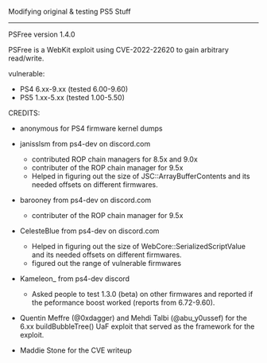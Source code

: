Modifying original & testing PS5 Stuff

---

PSFree version 1.4.0

PSFree is a WebKit exploit using CVE-2022-22620 to gain arbitrary read/write.

vulnerable:
* PS4 6.xx-9.xx (tested 6.00-9.60)
* PS5 1.xx-5.xx (tested 1.00-5.50)

CREDITS:
* anonymous for PS4 firmware kernel dumps

* janisslsm from ps4-dev on discord.com
  * contributed ROP chain managers for 8.5x and 9.0x
  * contributer of the ROP chain manager for 9.5x
  * Helped in figuring out the size of JSC::ArrayBufferContents and its needed
    offsets on different firmwares.

* barooney from ps4-dev on discord.com
  * contributer of the ROP chain manager for 9.5x

* CelesteBlue from ps4-dev on discord.com
  * Helped in figuring out the size of WebCore::SerializedScriptValue and its
    needed offsets on different firmwares.
  * figured out the range of vulnerable firmwares

* Kameleon_ from ps4-dev discord
  * Asked people to test 1.3.0 (beta) on other firmwares and reported if the
    peformance boost worked (reports from 6.72-9.60).

* Quentin Meffre (@0xdagger) and Mehdi Talbi (@abu_y0ussef) for the 6.xx
  buildBubbleTree() UaF exploit that served as the framework for the exploit.

* Maddie Stone for the CVE writeup
